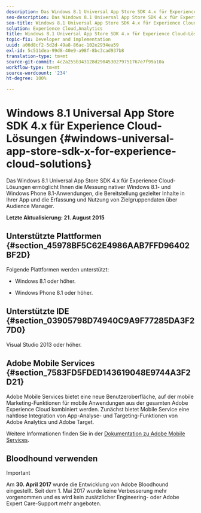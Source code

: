 ```yaml
---
description: Das Windows 8.1 Universal App Store SDK 4.x für Experience Cloud-Lösungen ermöglicht Ihnen die Messung nativer Windows 8.1- und Windows Phone 8.1-Anwendungen, die Bereitstellung gezielter Inhalte in Ihrer App und die Erfassung und Nutzung von Zielgruppendaten über Audience Manager.
seo-description: Das Windows 8.1 Universal App Store SDK 4.x für Experience Cloud-Lösungen ermöglicht Ihnen die Messung nativer Windows 8.1- und Windows Phone 8.1-Anwendungen, die Bereitstellung gezielter Inhalte in Ihrer App und die Erfassung und Nutzung von Zielgruppendaten über Audience Manager.
seo-title: Windows 8.1 Universal App Store SDK 4.x für Experience Cloud-Lösungen
solution: Experience Cloud,Analytics
title: Windows 8.1 Universal App Store SDK 4.x für Experience Cloud-Lösungen
topic-fix: Developer and implementation
uuid: a06d8cf2-5d2d-49a8-86ac-102e2934ea59
exl-id: 5c511dea-99d8-40e9-a98f-8bc3cad937b8
translation-type: tm+mt
source-git-commit: 4c2a255b343128d2904530279751767e7f99a10a
workflow-type: tm+mt
source-wordcount: '234'
ht-degree: 100%

---
```


# Windows 8.1 Universal App Store SDK 4.x für Experience Cloud-Lösungen {#windows-universal-app-store-sdk-x-for-experience-cloud-solutions}

Das Windows 8.1 Universal App Store SDK 4.x für Experience Cloud-Lösungen ermöglicht Ihnen die Messung nativer Windows 8.1- und Windows Phone 8.1-Anwendungen, die Bereitstellung gezielter Inhalte in Ihrer App und die Erfassung und Nutzung von Zielgruppendaten über Audience Manager.

**Letzte Aktualisierung: 21. August 2015**

## Unterstützte Plattformen {#section_45978BF5C62E4986AAB7FFD96402BF2D}

Folgende Plattformen werden unterstützt:

* Windows 8.1 oder höher.

* Windows Phone 8.1 oder höher.

## Unterstützte IDE {#section_03905798D74940C9A9F77285DA3F27D0}

Visual Studio 2013 oder höher.

## Adobe Mobile Services {#section_7583FD5FDED143619048E9744A3F2D21}

Adobe Mobile Services bietet eine neue Benutzeroberfläche, auf der mobile Marketing-Funktionen für mobile Anwendungen aus der gesamten Adobe Experience Cloud kombiniert werden. Zunächst bietet Mobile Service eine nahtlose Integration von App-Analyse- und Targeting-Funktionen von Adobe Analytics und Adobe Target.

Weitere Informationen finden Sie in der [Dokumentation zu Adobe Mobile Services](/help/using/home.md).

## Bloodhound verwenden

>[!IMPORTANT]
>
>Am **30. April 2017** wurde die Entwicklung von Adobe Bloodhound eingestellt. Seit dem 1. Mai 2017 wurde keine Verbesserung mehr vorgenommen und es wird kein zusätzlicher Engineering- oder Adobe Expert Care-Support mehr angeboten.

